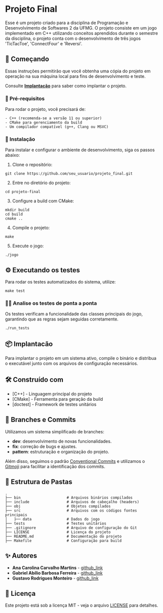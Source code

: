 # Projeto Final

Esse é um projeto criado para a disciplina de Programação e Desenvolvimento de Softwares 2 da UFMG. O projeto consiste em um jogo implementado em C++ utilizando conceitos aprendidos durante o semestre da disciplina, o projeto conta com o desenvolvimento de três jogos 'TicTacToe', 'ConnectFour' e 'Reversi'.


## 🚀 Começando

Essas instruções permitirão que você obtenha uma cópia do projeto em operação na sua máquina local para fins de desenvolvimento e teste.

Consulte **[Implantação](#-implanta%C3%A7%C3%A3o)** para saber como implantar o projeto.


### 👋 Pré-requisitos

Para rodar o projeto, você precisará de:

```
- C++ (recomenda-se a versão 11 ou superior)
- CMake para gerenciamento da build
- Um compilador compatível (g++, Clang ou MSVC)
```


### 🔧 Instalação

Para instalar e configurar o ambiente de desenvolvimento, siga os passos abaixo:

1. Clone o repositório:

```
git clone https://github.com/seu_usuario/projeto_final.git
```

2. Entre no diretório do projeto:

```
cd projeto-final
```

3. Configure a build com CMake:

```
mkdir build
cd build
cmake ..
```

4. Compile o projeto:

```
make
```

5. Execute o jogo:

```
./jogo
```


## ⚙️ Executando os testes

Para rodar os testes automatizados do sistema, utilize:

```
make test
```


### 👩‍💻 Analise os testes de ponta a ponta

Os testes verificam a funcionalidade das classes principais do jogo, garantindo que as regras sejam seguidas corretamente.

```
./run_tests
```


## 📦 Implantacão

Para implantar o projeto em um sistema ativo, compile o binário e distribua o executável junto com os arquivos de configuração necessários.


## 🛠️ Construído com

* [C++] - Linguagem principal do projeto
* [CMake] - Ferramenta para geração da build
* [doctest] - Framework de testes unitários


## 📌 Branches e Commits

Utilizamos um sistema simplificado de branches:
- **dev**: desenvolvimento de novas funcionalidades.
- **fix**: correção de bugs e ajustes.
- **pattern**: estruturação e organização do projeto.

Além disso, seguimos o padrão [Conventional Commits](https://www.conventionalcommits.org/) e utilizamos o [Gitmoji](https://gitmoji.dev) para facilitar a identificação dos commits.


## 📂 Estrutura de Pastas

```
.
├── bin                     # Arquivos binários compilados
├── include                 # Arquivos de cabeçalho (headers)
├── obj                     # Objetos compilados
├── src                     # Arquivos com os códigos fontes principais
│   ├── data                # Dados do jogo
├── tests                   # Testes unitários
├── .gitignore              # Arquivo de configuração do Git
├── LICENSE                 # Licença do projeto
├── README.md               # Documentação do projeto
├── Makefile                # Configuração para build
```


## ✨ Autores

* **Ana Carolina Carvalho Martins** - [github_link](https://github.com/carolcarvalho-27)
* **Gabriel Abílio Barbosa Ferreira** - [github_link](https://github.com/g-abilio)
* **Gustavo Rodrigues Monteiro** - [github_link](https://github.com/grmonteiroh)


## 📝 Licença

Este projeto está sob a licença MIT - veja o arquivo [LICENSE](https://github.com/seu_usuario/projeto_final/LICENSE) para detalhes.